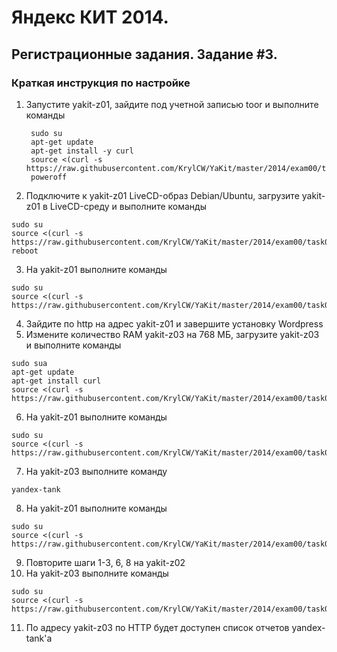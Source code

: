 # Яндекс КИТ 2014.
## Регистрационные задания. Задание #3.

### Краткая инструкция по настройке
1. Запустите yakit-z01, зайдите под учетной записью toor и выполните команды

        sudo su
        apt-get update
        apt-get install -y curl
        source <(curl -s https://raw.githubusercontent.com/KrylCW/YaKit/master/2014/exam00/task03/step01.sh)
        poweroff

2. Подключите к yakit-z01 LiveCD-образ Debian/Ubuntu, загрузите yakit-z01 в LiveCD-среду и выполните команды
```
sudo su
source <(curl -s https://raw.githubusercontent.com/KrylCW/YaKit/master/2014/exam00/task03/step02.sh)
reboot
```
3. На yakit-z01 выполните команды
```
sudo su
source <(curl -s https://raw.githubusercontent.com/KrylCW/YaKit/master/2014/exam00/task03/step03.sh)
```
4. Зайдите по http на адрес yakit-z01 и завершите установку Wordpress
5. Измените количество RAM yakit-z03 на 768 МБ, загрузите yakit-z03 и выполните команды
```
sudo sua
apt-get update
apt-get install curl
source <(curl -s https://raw.githubusercontent.com/KrylCW/YaKit/master/2014/exam00/task03/step05.sh)
```
6. На yakit-z01 выполните команды
```
sudo su
source <(curl -s https://raw.githubusercontent.com/KrylCW/YaKit/master/2014/exam00/task03/step06.sh)
```
7. На yakit-z03 выполните команду
```
yandex-tank
```
8. На yakit-z01 выполните команды
```
sudo su
source <(curl -s https://raw.githubusercontent.com/KrylCW/YaKit/master/2014/exam00/task03/step08.sh)
```
9. Повторите шаги 1-3, 6, 8 на yakit-z02
10. На yakit-z03 выполните команды
```
sudo su
source <(curl -s https://raw.githubusercontent.com/KrylCW/YaKit/master/2014/exam00/task03/step10.sh)
```
11. По адресу yakit-z03 по HTTP будет доступен список отчетов yandex-tank'а 